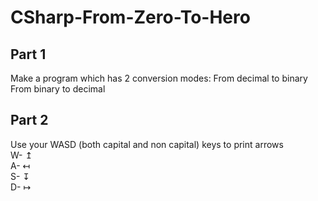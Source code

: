 ﻿# CSharp-From-Zero-To-Hero
## Part 1
Make a program which has 2 conversion modes: 
From decimal to binary
From binary to decimal

## Part 2
Use your WASD (both capital and non capital) keys to print arrows  
W- ↥  
A- ↤  
S- ↧  
D- ↦  
